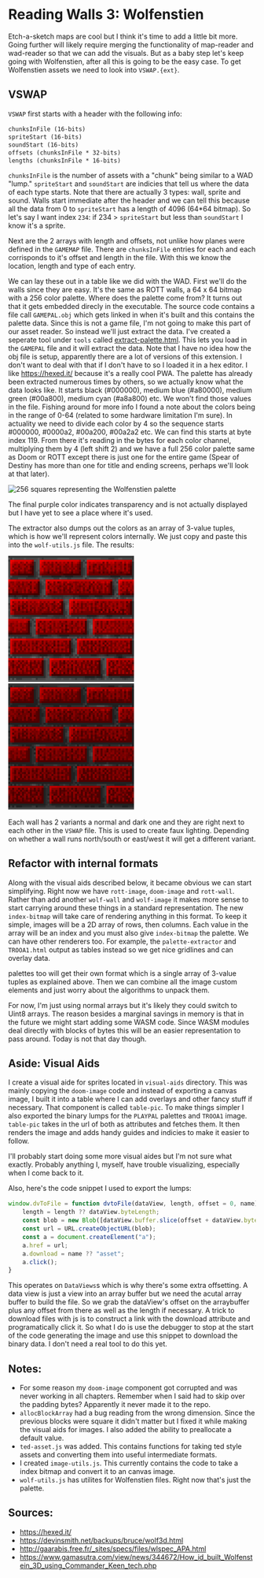 Reading Walls 3: Wolfenstien
============================

Etch-a-sketch maps are cool but I think it's time to add a little bit more.  Going further will likely require merging the functionality of map-reader and wad-reader so that we can add the visuals.  But as a baby step let's keep going with Wolfenstien, after all this is going to be the easy case.  To get Wolfenstien assets we need to look into `VSWAP.{ext}`.

VSWAP
-----

`VSWAP` first starts with a header with the following info:

```
chunksInFile (16-bits)
spriteStart (16-bits)
soundStart (16-bits)
offsets (chunksInFile * 32-bits)
lengths (chunksInFile * 16-bits)
```

`chunksInFile` is the number of assets with a "chunk" being similar to a WAD "lump."  `spriteStart` and `soundStart` are indicies that tell us where the data of each type starts.  Note that there are actually 3 types: wall, sprite and sound.  Walls start immediate after the header and we can tell this because all the data from 0 to `spriteStart` has a length of 4096 (64*64 bitmap).  So let's say I want index `234`: if 234 > `spriteStart` but less than `soundStart` I know it's a sprite.  

Next are the 2 arrays with length and offsets, not unlike how planes were defined in the `GAMEMAP` file.  There are `chunksInFile` entries for each and each corrisponds to it's offset and length in the file.  With this we know the location, length and type of each entry.

We can lay these out in a table like we did with the WAD.  First we'll do the walls since they are easy.  It's the same as ROTT walls, a 64 x 64 bitmap with a 256 color palette.  Where does the palette come from?  It turns out that it gets embedded direcly in the executable.  The source code contains a file call `GAMEPAL.obj` which gets linked in when it's built and this contains the palette data.  Since this is not a game file, I'm not going to make this part of our asset reader.  So instead we'll just extract the data.  I've created a seperate tool under `tools` called [extract-palette.html](../tools/extract-palette.html).  This lets you load in the `GAMEPAL` file and it will extract the data.  Note that I have no idea how the obj file is setup, apparently there are a lot of versions of this extension.  I don't want to deal with that if I don't have to so I loaded it in a hex editor.  I like https://hexed.it/ because it's a really cool PWA.  The palette has already been extracted numerous times by others, so we actually know what the data looks like.  It starts black (#000000), medium blue (#a80000), medium green (#00a800), medium cyan (#a8a800) etc.  We won't find those values in the file.  Fishing around for more info I found a note about the colors being in the range of 0-64 (related to some hardware limitation I'm sure).  In actuality we need to divide each color by 4 so the sequence starts #000000, #0000a2, #00a200, #00a2a2 etc.  We can find this starts at byte index 119.  From there it's reading in the bytes for each color channel, multiplying them by 4 (left shift 2) and we have a full 256 color palette same as Doom or ROTT except there is just one for the entire game (Spear of Destiny has more than one for title and ending screens, perhaps we'll look at that later).

![256 squares representing the Wolfenstien palette](images/chapter9/wolf-palette.png)

The final purple color indicates transparency and is not actually displayed but I have yet to see a place where it's used.

The extractor also dumps out the colors as an array of 3-value tuples, which is how we'll represent colors internally.  We just copy and paste this into the `wolf-utils.js` file.  The results:

![Wolfenstien brick texture](images/chapter9/wolf-brick-normal.png)
![wolfenstien brick texture (dark version)](images/chapter9/wolf-brick-dark.png)

Each wall has 2 variants a normal and dark one and they are right next to each other in the `VSWAP` file.  This is used to create faux lighting. Depending on whether a wall runs north/south or east/west it will get a different variant.

Refactor with internal formats
------------------------------

Along with the visual aids described below, it became obvious we can start simplifying.  Right now we have `rott-image`, `doom-image` and `rott-wall`.  Rather than add another `wolf-wall` and `wolf-image` it makes more sense to start carrying around these things in a standard representation.  The new `index-bitmap` will take care of rendering anything in this format.  To keep it simple, images will be a 2D array of rows, then columns.  Each value in the array will be an index and you must also give `index-bitmap` the palette.  We can have other renderers too.  For example, the `palette-extractor` and `TROOA1.html` output as tables instead so we get nice gridlines and can overlay data.

palettes too will get their own format which is a single array of 3-value tuples as explained above.  Then we can combine all the image custom elements and just worry about the algorithms to unpack them.

For now, I'm just using normal arrays but it's likely they could switch to Uint8 arrays. The reason besides a marginal savings in memory is that in the future we might start adding some WASM code.  Since WASM modules deal directly with blocks of bytes this will be an easier representation to pass around.  Today is not that day though.

Aside: Visual Aids
------------------

I create a visual aide for sprites located in `visual-aids` directory.  This was mainly copying the `doom-image` code and instead of exporting a canvas image, I built it into a table where I can add overlays and other fancy stuff if necessary.  That component is called `table-pic`. To make things simpler I also exported the binary lumps for the `PLAYPAL` palettes and `TROOA1` image.  `table-pic` takes in the url of both as attributes and fetches them.  It then renders the image and adds handy guides and indicies to make it easier to follow.

I'll probably start doing some more visual aides but I'm not sure what exactly.  Probably anything I, myself, have trouble visualizing, especially when I come back to it.

Also, here's the code snippet I used to export the lumps:

```js
window.dvToFile = function dvtoFile(dataView, length, offset = 0, name){
    length = length ?? dataView.byteLength;
    const blob = new Blob([dataView.buffer.slice(offset + dataView.byteOffset, offset + dataView.byteOffset + length)]);
    const url = URL.createObjectURL(blob);
    const a = document.createElement("a");
    a.href = url;
    a.download = name ?? "asset";
    a.click();
}
```
This operates on `DataViews`s which is why there's some extra offsetting.  A data view is just a view into an array buffer but we need the acutal array buffer to build the file.  So we grab the dataView's offset on the arraybuffer plus any offset from there as well as the length if necessary.  A trick to download files with js is to construct a link with the download attribute and programatically click it.  So what I do is use the debugger to stop at the start of the code generating the image and use this snippet to download the binary data.  I don't need a real tool to do this yet.

Notes:
------

- For some reason my `doom-image` component got corrupted and was never working in all chapters. Remember when I said had to skip over the padding bytes? Apparently it never made it to the repo.
- `allocBlockArray` had a bug reading from the wrong dimension.  Since the previous blocks were square it didn't matter but I fixed it while making the visual aids for images.  I also added the ability to preallocate a default value.
- `ted-asset.js` was added.  This contains functions for taking ted style assets and converting them into useful intermediate formats.
- I created `image-utils.js`.  This currently contains the code to take a index bitmap and convert it to an canvas image.
- `wolf-utils.js` has utilites for Wolfenstien files.  Right now that's just the palette.

Sources:
-------
- https://hexed.it/
- https://devinsmith.net/backups/bruce/wolf3d.html
- http://gaarabis.free.fr/_sites/specs/files/wlspec_APA.html
- https://www.gamasutra.com/view/news/344672/How_id_built_Wolfenstein_3D_using_Commander_Keen_tech.php